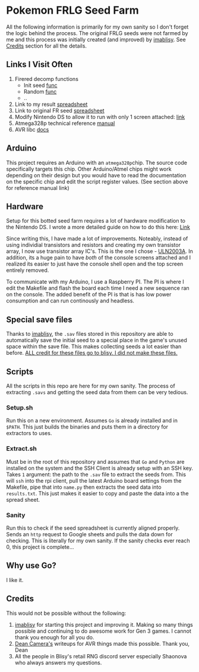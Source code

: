 # Pokemon FRLG Seed Farm
All the following information is primarily for my own sanity so I don't forget the logic behind the process. The original FRLG seeds were not farmed by me and this process was initially created (and improved) by [imablisy](https://github.com/notblisy). See [Credits](##credits) section for all the details. 

## Links I Visit Often
1. Firered decomp functions
    - Init seed [func](https://github.com/pret/pokefirered/blob/4f5fe2a27941770cb1d7c33fcc1fd4c9495838af/src/main.c#L239)
    - Random [func](https://github.com/pret/pokefirered/blob/master/include/random.h#L23)
    - ..
2. Link to my result [spreadsheet](https://docs.google.com/spreadsheets/d/1ZNchTvoCpHFVPBscEJZG3JaaqR41D8VVnbXb23fzc44/edit?gid=0#gid=0)
3. Link to original FR seed [spreadsheet](https://docs.google.com/spreadsheets/d/1Mf3F4kTvNEYyDGWKVmMSiar3Fwh1PLzWVXUvGx9YxfA/edit)
4. Modify Nintendo DS to allow it to run with only 1 screen attached: [link](https://gbatemp.net/threads/turn-on-a-nds-lite-without-lower-or-upper-screen-or-convert-it-to-a-gba-ds.484432/)
5. Atmega328p technical reference [manual](https://ww1.microchip.com/downloads/en/DeviceDoc/Atmel-7810-Automotive-Microcontrollers-ATmega328P_Datasheet.pdf)
6. AVR libc [docs](https://avrdudes.github.io/avr-libc/)

## Arduino
This project requires an Arduino with an `atmega328p`chip. The source code specifically targets this chip. Other Arduino/Atmel chips might work depending on their design but you would have to read the documentation on the specific chip and edit the script register values. (See section above for reference manual link)

## Hardware
Setup for this botted seed farm requires a lot of hardware modification to the Nintendo DS. I wrote a more detailed guide on how to do this here: [Link](https://github.com/10BenAgain/nds-automation/blob/main/docs/hardware.md)

Since writing this, I have made a lot of improvements. Noteably, instead of using individial transistors and resistors and creating my own transistor array, I now use transistor array IC's. This is the one I chose - [ULN2003A](https://www.ti.com/product/ULN2003A). In addition, its a huge pain to have *both* of the console screens attached and I realized its easier to just have the console shell open and the top screen entirely removed. 

To communicate with my Arduino, I use a Raspberry PI. The PI is where I edit the Makefile and flash the board each time I need a new sequence ran on the console. The added benefit of the PI is that is has low power consumption and can run continously and headless. 

## Special save files
Thanks to [imablisy](https://github.com/notblisy), the `.sav` files stored in this repository are able to automatically save the initial seed to a special place in the game's unused space within the save file. This makes collecting seeds a lot easier than before. <ins>ALL credit for these files go to blisy. I did not make these files. </ins>

## Scripts
All the scripts in this repo are here for my own sanity. The process of extracting `.savs` and getting the seed data from them can be very tedious. 

### Setup.sh
Run this on a new environment. Assumes `Go` is already installed and in `$PATH`. This just builds the binaries and puts them in a directory for extractors to uses. 

### Extract.sh
Must be in the root of this repository and assumes that `Go` and `Python` are installed on the system and the SSH Client is already setup with an SSH key. Takes `1` argument: the path to the `.sav` file to extract the seeds from. This will `ssh` into the rpi client, pull the latest Arduino board settings from the Makefile, pipe that into `name.py` then extracts the seed data into `results.txt`. This just makes it easier to copy and paste the data into a the spread sheet.

### Sanity
Run this to check if the seed spreadsheet is currently aligned properly. Sends an `http` request to Google sheets and pulls the data down for checking. This is literally for my own sanity. If the sanity checks ever reach 0, this project is complete... 

## Why use Go?
I like it.

## Credits
This would not be possible without the following: 


1. [imablisy](https://github.com/notblisy) for starting this project and improving it. Making so many things possible and continuing to do awesome work for Gen 3 games. I cannot thank you enough for all you do. 
2. [Dean Camera's](https://github.com/abcminiuser) writeups for AVR things made this possible. Thank you, Dean
3. All the people in Blisy's retail RNG discord server especially Shaonova who always answers my questions. 

